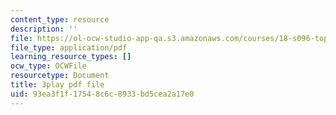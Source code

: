 ```yaml
---
content_type: resource
description: ''
file: https://ol-ocw-studio-app-qa.s3.amazonaws.com/courses/18-s096-topics-in-mathematics-with-applications-in-finance-fall-2013/93ea3f1f17548c6c8933bd5cea2a17e0_Z5yRMMVUC5w.pdf
file_type: application/pdf
learning_resource_types: []
ocw_type: OCWFile
resourcetype: Document
title: 3play pdf file
uid: 93ea3f1f-1754-8c6c-8933-bd5cea2a17e0
---
```

